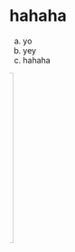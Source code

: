 <html>
<head>
    <meta charset="UTF-8">
    <title>yeyie!</title>
</head>
<body>
  <h1>hahaha</h1>
  <ol type="a">
    <li>yo</li>
    <li>yey</li>
    <li>hahaha</li>
  </ol>
  <marquee scrollamount="12" direction="right"><img src="https://static.boredpanda.com/blog/wp-content/uploads/2015/07/smiling-cat-33__605.jpg" alt="its me" height="300" width="300" > </marquee>
</body>
</html> 
